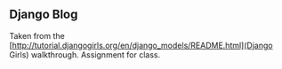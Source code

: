 ## Django Blog
Taken from the [http://tutorial.djangogirls.org/en/django_models/README.html](Django Girls) walkthrough. Assignment for class.